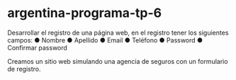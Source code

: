 # argentina-programa-tp-6

Desarrollar el registro de una página web, en el registro tener los siguientes campos:
● Nombre
● Apellido
● Email
● Teléfono
● Password
● Confirmar password

Creamos un sitio web simulando una agencia de seguros con un formulario de registro.
